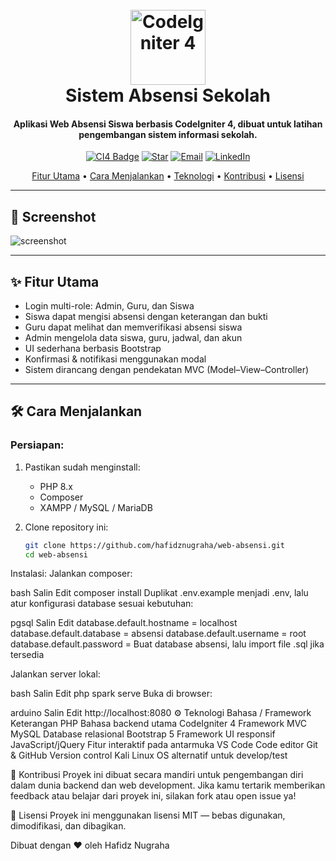 <h1 align="center">
  <br>
  <img src="https://raw.githubusercontent.com/codeigniter4/CodeIgniter4/develop/user_guide_src/source/_static/ci-logo.png" alt="CodeIgniter 4" width="120">
  <br>
  Sistem Absensi Sekolah
  <br>
</h1>

<h4 align="center">Aplikasi Web Absensi Siswa berbasis CodeIgniter 4, dibuat untuk latihan pengembangan sistem informasi sekolah.</h4>

<p align="center">
  <a href="#"><img src="https://img.shields.io/badge/CodeIgniter4-%23EE4623.svg?style=flat&logo=codeigniter&logoColor=white" alt="CI4 Badge" /></a>
  <a href="https://github.com/hafidznugraha/web-absensi"><img src="https://img.shields.io/github/stars/hafidznugraha/web-absensi?style=social" alt="Star"></a>
  <a href="mailto:nugrahahafidz02@gmail.com"><img src="https://img.shields.io/badge/email-kontak-green.svg" alt="Email"></a>
  <a href="https://www.linkedin.com/in/hafidz-nugraha-sisfo-unjani"><img src="https://img.shields.io/badge/LinkedIn-Hubungi-blue.svg" alt="LinkedIn"></a>
</p>

<p align="center">
  <a href="#fitur-utama">Fitur Utama</a> •
  <a href="#cara-menjalankan">Cara Menjalankan</a> •
  <a href="#teknologi">Teknologi</a> •
  <a href="#kontribusi">Kontribusi</a> •
  <a href="#lisensi">Lisensi</a>
</p>

---

## 📸 Screenshot

![screenshot](https://raw.githubusercontent.com/hafidznugraha/web-absensi/main/public/screenshots/dashboard_admin.png)

---

## ✨ Fitur Utama

- Login multi-role: Admin, Guru, dan Siswa
- Siswa dapat mengisi absensi dengan keterangan dan bukti
- Guru dapat melihat dan memverifikasi absensi siswa
- Admin mengelola data siswa, guru, jadwal, dan akun
- UI sederhana berbasis Bootstrap
- Konfirmasi & notifikasi menggunakan modal
- Sistem dirancang dengan pendekatan MVC (Model–View–Controller)

---

## 🛠️ Cara Menjalankan

### Persiapan:
1. Pastikan sudah menginstall:
   - PHP 8.x
   - Composer
   - XAMPP / MySQL / MariaDB

2. Clone repository ini:
   ```bash
   git clone https://github.com/hafidznugraha/web-absensi.git
   cd web-absensi
Instalasi:
Jalankan composer:

bash
Salin
Edit
composer install
Duplikat .env.example menjadi .env, lalu atur konfigurasi database sesuai kebutuhan:

pgsql
Salin
Edit
database.default.hostname = localhost
database.default.database = absensi
database.default.username = root
database.default.password =
Buat database absensi, lalu import file .sql jika tersedia

Jalankan server lokal:

bash
Salin
Edit
php spark serve
Buka di browser:

arduino
Salin
Edit
http://localhost:8080
⚙️ Teknologi
Bahasa / Framework	Keterangan
PHP	Bahasa backend utama
CodeIgniter 4	Framework MVC
MySQL	Database relasional
Bootstrap 5	Framework UI responsif
JavaScript/jQuery	Fitur interaktif pada antarmuka
VS Code	Code editor
Git & GitHub	Version control
Kali Linux	OS alternatif untuk develop/test

🤝 Kontribusi
Proyek ini dibuat secara mandiri untuk pengembangan diri dalam dunia backend dan web development.
Jika kamu tertarik memberikan feedback atau belajar dari proyek ini, silakan fork atau open issue ya!

📄 Lisensi
Proyek ini menggunakan lisensi MIT — bebas digunakan, dimodifikasi, dan dibagikan.

Dibuat dengan ❤️ oleh Hafidz Nugraha
